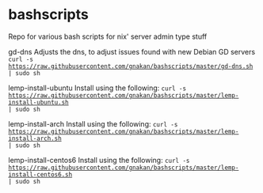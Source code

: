 # bashscripts
Repo for various bash scripts for nix' server admin type stuff

gd-dns
Adjusts the dns, to adjust issues found with new Debian GD servers
<code>curl -s https://raw.githubusercontent.com/gnakan/bashscripts/master/gd-dns.sh | sudo sh</code>


lemp-install-ubuntu
Install using the following:
<code>curl -s https://raw.githubusercontent.com/gnakan/bashscripts/master/lemp-install-ubuntu.sh | sudo sh</code>


lemp-install-arch
Install using the following:
<code>curl -s https://raw.githubusercontent.com/gnakan/bashscripts/master/lemp-install-arch.sh | sudo sh</code>

lemp-install-centos6
Install using the following:
<code>curl -s https://raw.githubusercontent.com/gnakan/bashscripts/master/lemp-install-centos6.sh | sudo sh</code>
